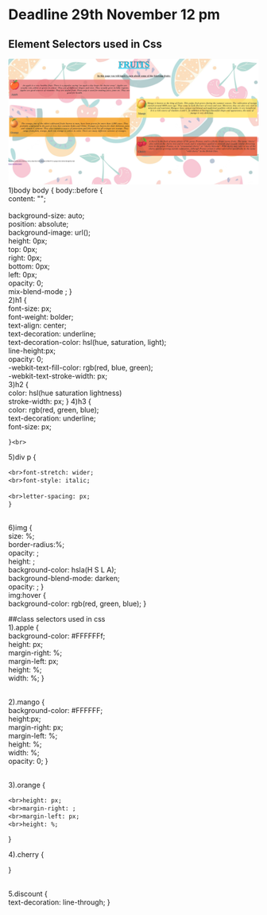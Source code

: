 # Deadline 29th November 12 pm 
## Element Selectors used in Css
![](images/webdocc.png)
1)body
  body {
body::before {
    <br>content: ""; <br>
    <br>background-size: auto;
    <br>position: absolute;
    <br>background-image: url();
    <br>height: 0px;
    <br>top: 0px;
    <br>right: 0px;
    <br>bottom: 0px;
    <br>left: 0px;
    <br>opacity: 0;
    <br>mix-blend-mode ;
  }<br>
2)h1 {
    <br>font-size: px;
    <br>font-weight: bolder;
    <br>text-align: center;
    <br>text-decoration: underline;
   <br> text-decoration-color: hsl(hue, saturation, light);
    <br>line-height:px;
    <br>opacity: 0;
    <br>-webkit-text-fill-color: rgb(red, blue, green);
    <br>-webkit-text-stroke-width: px;
 <br>3)h2 {
    <br>color: hsl(hue saturation lightness)
    <br>stroke-width: px;
      }
  4)h3 {
    <br>color: rgb(red, green, blue);
    <br>text-decoration: underline;
    <br>font-size: px;

    }<br>
  5)div p {
   
    <br>font-stretch: wider;
    <br>font-style: italic;
   
    <br>letter-spacing: px;
    }


   <br>6)img {
    <br>size: %;
    <br>border-radius:%;
    <br>opacity: ;
    <br>height: ;
    <br>background-color: hsla(H S L A);
    <br>background-blend-mode: darken;
    <br>opacity: ;
  }<br>
  img:hover {
    <br>background-color: rgb(red, green, blue);
    }
    
##class selectors used in css
<br>
1).apple {
    <br>background-color: #FFFFFFf;
    <br>height: px;
    <br>margin-right: %;
    <br>margin-left: px;
    <br>height: %;
    <br>width: %;
}

<br>2).mango {
    <br>background-color: #FFFFFF;
    <br>height:px;
    <br>margin-right: px;
    <br>margin-left: %;
    <br>height: %;
    <br>width: %;
    <br>opacity: 0;
    }
    <br>

<br>3).orange {
  
    <br>height: px;
    <br>margin-right: ;
    <br>margin-left: px;
    <br>height: %;

}<br>

4).cherry {

  }

 <br>
 5.discount {
    <br>text-decoration: line-through;
  }
    

